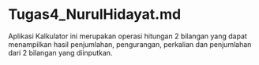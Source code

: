 # Tugas4_NurulHidayat.md
Aplikasi Kalkulator ini merupakan operasi hitungan 2 bilangan yang dapat menampilkan hasil penjumlahan, pengurangan, perkalian dan penjumlahan dari 2 bilangan yang diinputkan.

